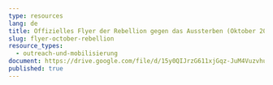 ```yaml
---
type: resources
lang: de
title: Offizielles Flyer der Rebellion gegen das Aussterben (Oktober 2021)
slug: flyer-october-rebellion
resource_types:
  - outreach-und-mobilisierung
document: https://drive.google.com/file/d/15y0QIJrzG611xjGqz-JuM4VuzvhucsRv/view?usp=sharing
published: true
---
```

